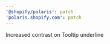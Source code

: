 ```yaml
---
'@shopify/polaris': patch
'polaris.shopify.com': patch
---
```


Increased contrast on Tooltip underline
